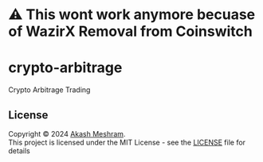 # ⚠️ This wont work anymore becuase of WazirX Removal from Coinswitch


# crypto-arbitrage

Crypto Arbitrage Trading

## License

Copyright © 2024 [Akash Meshram](https://github.com/akashmeshram).<br />
This project is licensed under the MIT License - see the [LICENSE](./LICENSE) file for details
